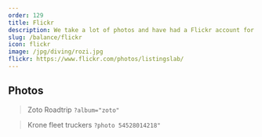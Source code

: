 ```yaml
---
order: 129
title: Flickr
description: We take a lot of photos and have had a Flickr account for 20 years
slug: /balance/flickr
icon: flickr
image: /jpg/diving/rozi.jpg
flickr: https://www.flickr.com/photos/listingslab/
---
```


## Photos

> Zoto Roadtrip
> `?album="zoto"`

> Krone fleet truckers
> `?photo 54528014218"`
